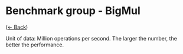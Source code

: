 ﻿# Benchmark group - BigMul
([← Back](BigMul.md))

Unit of data: Million operations per second. The larger the number, the better the performance.

